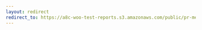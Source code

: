 ```yaml
---
layout: redirect
redirect_to: https://a8c-woo-test-reports.s3.amazonaws.com/public/pr-merge/45135/api/index.html
---
```

